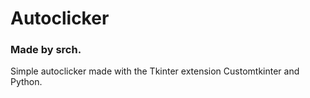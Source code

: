 # Autoclicker
### Made by srch.

Simple autoclicker made with the Tkinter extension Customtkinter and Python.
